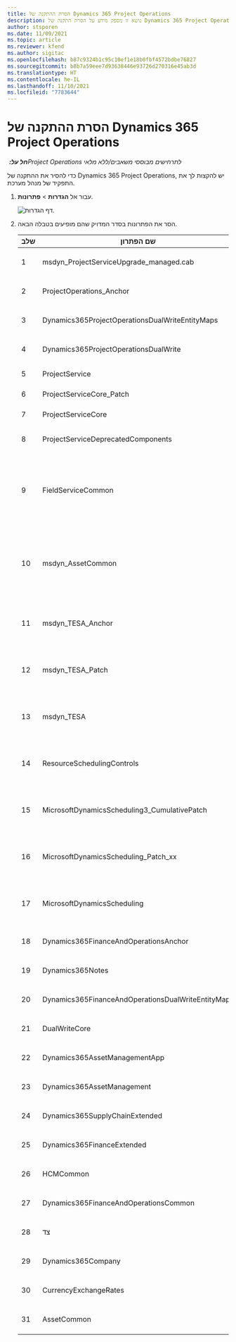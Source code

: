 ```yaml
---
title: הסרת ההתקנה של Dynamics 365 Project Operations
description: נושא זו מספק מידע על הסרת התקנה של Dynamics 365 Project Operations.
author: stsporen
ms.date: 11/09/2021
ms.topic: article
ms.reviewer: kfend
ms.author: sigitac
ms.openlocfilehash: b87c9324b1c95c10ef1e18b0fbf4572bdbe76827
ms.sourcegitcommit: b8b7a59eee7d93638446e93726d270316e45ab3d
ms.translationtype: HT
ms.contentlocale: he-IL
ms.lasthandoff: 11/10/2021
ms.locfileid: "7783644"
---
```

# <a name="uninstall-dynamics-365-project-operations"></a>הסרת ההתקנה של Dynamics 365 Project Operations 

_**חל על:** ‏Project Operations לתרחישים מבוססי משאבים/ללא מלאי_

כדי להסיר את ההתקנה של Dynamics 365 Project Operations, יש להקצות לך את התפקיד של מנהל מערכת.

1. עבור אל **הגדרות** > **פתרונות**.

    ![דף הגדרות.](./media/uninstall-proj-ops-solutions.png)
  
2. הסר את הפתרונות בסדר המדויק שהם מופיעים בטבלה הבאה. 

    | שלב | שם הפתרון                                    | הערה                                                                                         |
    |------|----------------------------------------------------|----------------------------------------------------------------------------------------------|
    | 1 | msdyn_ProjectServiceUpgrade_managed.cab            | אם לא נמצא, דלג על פתרון זה.                                                            |
    | 2 | ProjectOperations_Anchor                           | אם לא נמצא, דלג על פתרון זה.                                                            |
    | 3 | Dynamics365ProjectOperationsDualWriteEntityMaps    | אם לא נמצא, דלג על פתרון זה.                                                            |
    | 4 | Dynamics365ProjectOperationsDualWrite              | אם לא נמצא, דלג על פתרון זה.                                                            |
    | 5 | ProjectService                                     | אין הערות נוספות.                                                                         |
    | 6 | ProjectServiceCore_Patch                           | אין הערות נוספות.                                                                         |
    | 7 | ProjectServiceCore                                 | אין הערות נוספות.                                                                         |
    | 8 | ProjectServiceDeprecatedComponents                 | אם לא נמצא, דלג על פתרון זה.                                                            |
    | 9 | FieldServiceCommon                                 | נדרש עבור כתיבה כפולה עם Dynamics 365 Finance או Dynamics 365 Supply Chain Management.   |
    | 10 | msdyn_AssetCommon                                  | נדרש עבור כתיבה כפולה עם Dynamics 365 Finance או Dynamics 365 Supply Chain Management.   |
    | 11 | msdyn_TESA_Anchor                                  | שדה נדרש עבור Dynamics 365 Field Service.                                                     |
    | 12 | msdyn_TESA_Patch                                   | שדה נדרש עבור Dynamics 365 Field Service.                                                     |
    | 13 | msdyn_TESA                                         | שדה נדרש עבור Dynamics 365 Field Service.                                                     |
    | 14 | ResourceSchedulingControls                         | שדה נדרש עבור Dynamics 365 Field Service.                                                     |
    | 15 | MicrosoftDynamicsScheduling3_CumulativePatch       | שדה נדרש עבור Dynamics 365 Field Service.                                                     |
    | 16 | MicrosoftDynamicsScheduling_Patch_xx               | שדה נדרש עבור Dynamics 365 Field Service.                                                     |
    | 17 | MicrosoftDynamicsScheduling                        | שדה נדרש עבור Dynamics 365 Field Service.                                                     |
    | 18 | Dynamics365FinanceAndOperationsAnchor              | אם לא נמצא, דלג על פתרון זה.                                                            |
    | 19 | Dynamics365Notes                                   | אם לא נמצא, דלג על פתרון זה.                                                            |
    | 20 | Dynamics365FinanceAndOperationsDualWriteEntityMaps | אם לא נמצא, דלג על פתרון זה.                                                            |
    | 21 | DualWriteCore                                      | אם לא נמצא, דלג על פתרון זה.                                                            |
    | 22 | Dynamics365AssetManagementApp                      | אם לא נמצא, דלג על פתרון זה.                                                            |
    | 23 | Dynamics365AssetManagement                         | אם לא נמצא, דלג על פתרון זה.                                                            |
    | 24 | Dynamics365SupplyChainExtended                     | אם לא נמצא, דלג על פתרון זה.                                                            |
    | 25 | Dynamics365FinanceExtended                         | אם לא נמצא, דלג על פתרון זה.                                                            |
    | 26 | HCMCommon                                          | אם לא נמצא, דלג על פתרון זה.                                                            |
    | 27 | Dynamics365FinanceAndOperationsCommon              | אם לא נמצא, דלג על פתרון זה.                                                            |
    | 28 | צד                                              | אם לא נמצא, דלג על פתרון זה.                                                            |
    | 29 | Dynamics365Company                                 | אם לא נמצא, דלג על פתרון זה.                                                            |
    | 30 | CurrencyExchangeRates                              | אם לא נמצא, דלג על פתרון זה.                                                            |
    | 31 | AssetCommon                                        | אם לא נמצא, דלג על פתרון זה.                                                            |
